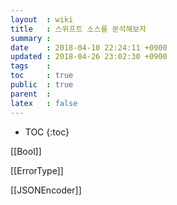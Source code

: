 ```yaml
---
layout  : wiki
title   : 스위프트 소스를 분석해보자
summary : 
date    : 2018-04-10 22:24:11 +0900
updated : 2018-04-26 23:02:30 +0900
tags    : 
toc     : true
public  : true
parent  : 
latex   : false
---
```

* TOC
{:toc}

[[Bool]]

[[ErrorType]]

[[JSONEncoder]]


